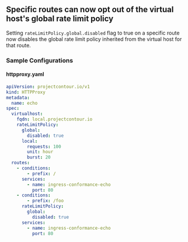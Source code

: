 ## Specific routes can now opt out of the virtual host's global rate limit policy

Setting `rateLimitPolicy.global.disabled` flag to true on a specific route now disables the global rate limit policy inherited from the virtual host for that route.

### Sample Configurations
#### httpproxy.yaml
```yaml
apiVersion: projectcontour.io/v1
kind: HTTPProxy
metadata:
  name: echo
spec:
  virtualhost:
    fqdn: local.projectcontour.io
    rateLimitPolicy:
      global:
        disabled: true
      local:
        requests: 100
        unit: hour
        burst: 20
  routes:
    - conditions:
        - prefix: /
      services:
        - name: ingress-conformance-echo
          port: 80
    - conditions:
        - prefix: /foo
      rateLimitPolicy:
        global:
          disabled: true
      services:
        - name: ingress-conformance-echo
          port: 80
```
